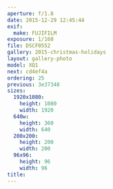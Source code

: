 ```yaml
---
aperture: f/1.8
date: 2015-12-29 12:45:44
exif:
  make: FUJIFILM
exposure: 1/160
file: DSCF0552
gallery: 2015-christmas-holidays
layout: gallery-photo
model: XQ1
next: cd4ef4a
ordering: 25
previous: 3e37348
sizes:
  1920x1080:
    height: 1080
    width: 1920
  640w:
    height: 360
    width: 640
  200x200:
    height: 200
    width: 200
  96x96:
    height: 96
    width: 96
title: 
---
```

